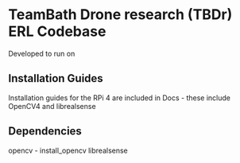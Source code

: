 # TeamBath Drone research (TBDr) ERL Codebase
Developed to run on

## Installation Guides
Installation guides for the RPi 4 are included in Docs - these include OpenCV4 and librealsense

## Dependencies
opencv - install_opencv
librealsense
